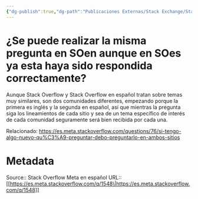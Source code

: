 ```yaml
---
{"dg-publish":true,"dg-path":"Publicaciones Externas/Stack Exchange/Stack Overflow en español/Stack Overflow en español Meta/es.meta.stackoverflow.com-1548.md","permalink":"/publicaciones-externas/stack-exchange/stack-overflow-en-espanol/stack-overflow-en-espanol-meta/es-meta-stackoverflow-com-1548/","title":"¿Se puede realizar la misma pregunta en SOen aunque en SOes ya esta haya sido respondida correctamente?","hide":true,"noteIcon":"default","created":"2024-04-03T12:49:10.763-06:00","updated":"2024-04-05T16:43:59.819-06:00"}
---
```


# ¿Se puede realizar la misma pregunta en SOen aunque en SOes ya esta haya sido respondida correctamente?

Aunque Stack Overflow y Stack Overflow en español tratan sobre temas muy similares, son dos comunidades diferentes, empezando porque la primera es inglés y la segunda en español, así que mientras la pregunta siga los lineamientos de cada sitio y sea de un tema específico de interés de cada comunidad seguramente será bien recibida por cada una.

Relacionado: https://es.meta.stackoverflow.com/questions/76/si-tengo-algo-nuevo-qu%C3%A9-preguntar-debo-preguntarlo-en-ambos-sitios

# Metadata
Source:: Stack Overflow Meta en español
URL:: [[https://es.meta.stackoverflow.com/q/1548\|https://es.meta.stackoverflow.com/q/1548]]

